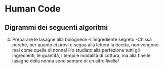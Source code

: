 Human Code
===
## Digrammi dei seguenti algoritmi
4. Preparare le lasagne alla bolognese
-L’ingrediente segreto
-Chissà perché, per quanto ci provi e segua alla lettera la ricetta, non vengono mai come quelle di nonna! Ho studiato alla perfezione tutti gli ingredienti, le quantità, i tempi e modalità di cottura, ma alla fine le lasagne della nonna sono sempre di un altro livello!
